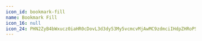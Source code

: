 ```yaml
---
icon_id: bookmark-fill
name: Bookmark Fill
icon_16: null
icon_24: PHN2ZyB4bWxucz0iaHR0cDovL3d3dy53My5vcmcvMjAwMC9zdmciIHdpZHRoPSIyNCIgaGVpZ2h0PSIyNCIgdmlld0JveD0iMCAwIDI0IDI0Ij48cGF0aCBmaWxsLXJ1bGU9ImV2ZW5vZGQiIGQ9Ik02LjY5IDJhMS43NSAxLjc1IDAgMDAtMS43NSAxLjc1Nkw1IDIxLjI1M2EuNzUuNzUgMCAwMDEuMjE5LjU4M0wxMiAxNy4yMWw1Ljc4MiA0LjYyNUEuNzUuNzUgMCAwMDE5IDIxLjI1VjMuNzVBMS43NSAxLjc1IDAgMDAxNy4yNSAySDYuNjl6Ii8+PC9zdmc+
---
```

